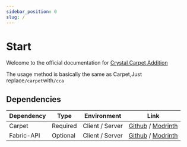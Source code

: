 ```yaml
---
sidebar_position: 0
slug: /
---
```


# Start

Welcome to the official documentation for [Crystal Carpet Addition](https://modrinth.com/mod/crystalcarpetaddition)

The usage method is basically the same as Carpet,Just replace```/carpet```with```/cca```

## Dependencies

| Dependency | Type     | Environment     | Link                                                                                             |
|------------|----------|-----------------|--------------------------------------------------------------------------------------------------|
| Carpet     | Required | Client / Server | [Github](https://github.com/gnembon/fabric-carpet) / [Modrinth](https://modrinth.com/mod/carpet) |
| Fabric-API | Optional | Client / Server | [Github](https://github.com/FabricMC/fabric) / [Modrinth](https://modrinth.com/mod/fabric-api)   |